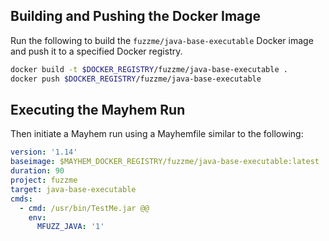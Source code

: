 ## Building and Pushing the Docker Image

Run the following to build the `fuzzme/java-base-executable` Docker image and push it to a specified Docker registry.

```sh
docker build -t $DOCKER_REGISTRY/fuzzme/java-base-executable .
docker push $DOCKER_REGISTRY/fuzzme/java-base-executable
```

## Executing the Mayhem Run

Then initiate a Mayhem run using a Mayhemfile similar to the following:

```yaml
version: '1.14'
baseimage: $MAYHEM_DOCKER_REGISTRY/fuzzme/java-base-executable:latest
duration: 90
project: fuzzme
target: java-base-executable
cmds:
  - cmd: /usr/bin/TestMe.jar @@
    env:
      MFUZZ_JAVA: '1'
```